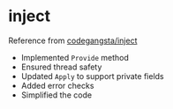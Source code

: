 # inject

Reference from [codegangsta/inject](https://github.com/codegangsta/inject)

- Implemented `Provide` method
- Ensured thread safety
- Updated `Apply` to support private fields
- Added error checks
- Simplified the code
